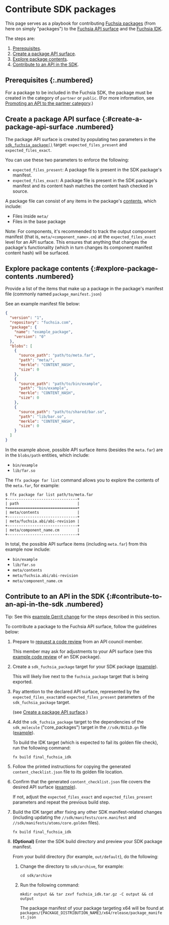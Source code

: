 # Contribute SDK packages

This page serves as a playbook for contributing [Fuchsia packages][packages]
(from here on simply "packages") to the [Fuchsia API surface][api-surface]
and the [Fuchsia IDK][idk].

The steps are:

1. [Prerequisites](#prerequisites).
1. [Create a package API surface](#create-a-package-api-surface).
1. [Explore package contents](#explore-package-contents).
1. [Contribute to an API in the SDK](#contribute-to-an-api-in-the-sdk).

## Prerequisites {:.numbered}

For a package to be included in the Fuchsia SDK, the package must be created
in the category of `partner` or `public`. (For more information, see
[Promoting an API to the partner category][promoting-api].)

## Create a package API surface {:#create-a-package-api-surface .numbered}

The package API surface is created by populating two parameters in the
[`sdk_fuchsia_package()`][sdk-fuchsia-package-gni] target: `expected_files_present`
and `expected_files_exact`.

You can use these two parameters to enforce the following:

- `expected_files_present`: A package file is present in the SDK package's
  manifest.
- `expected_files_exact`: A package file is present in the SDK package's
  manifest and its content hash matches the content hash checked in source.

A package file can consist of any items in the package's [contents][package-contents],
which include:

- Files inside `meta/`
- Files in the base package

Note: For components, it's recommended to track the output component manifest (that is,
`meta/<component_name>.cm`) at the `expected_files_exact` level for an API surface. This
ensures that anything that changes the package's functionality (which in turn changes its
component manifest content hash) will be surfaced.

## Explore package contents {:#explore-package-contents .numbered}

Provide a list of the items that make up a package in the package's manifest file
(commonly named `package_manifest.json`)

See an example manifest file below:

```json {:.devsite-disable-click-to-copy}
{
  "version": "1",
  "repository": "fuchsia.com",
  "package": {
    "name": "example_package",
    "version": "0"
  },
  "blobs": [
    {
      "source_path": "path/to/meta.far",
      "path": "meta/",
      "merkle": "CONTENT_HASH",
      "size": 0
    },
    {
      "source_path": "path/to/bin/example",
      "path": "bin/example",
      "merkle": "CONTENT_HASH",
      "size": 0
    },
    {
      "source_path": "path/to/shared/bar.so",
      "path": "lib/bar.so",
      "merkle": "CONTENT_HASH",
      "size": 0
    }
  ]
}

```

In the example above, possible API surface items (besides the `meta.far`) are in the
`blobs/path` entities, which include:

- `bin/example`
- `lib/far.so`

The `ffx package far list` command allows you to explore the contents of the `meta.far`,
for example:

```none {:.devsite-disable-click-to-copy}
$ ffx package far list path/to/meta.far
+-------------------------------+
| path                          |
+===============================+
| meta/contents                 |
+-------------------------------+
| meta/fuchsia.abi/abi-revision |
+-------------------------------+
| meta/component_name.cm        |
+-------------------------------+
```

In total, the possible API surface items (including `meta.far`) from this example now include:

- `bin/example`
- `lib/far.so`
- `meta/contents`
- `meta/fuchsia.abi/abi-revision`
- `meta/component_name.cm`

## Contribute to an API in the SDK {:#contribute-to-an-api-in-the-sdk .numbered}

Tip: See this [example Gerrit change][example-gerrit-change-01] for the steps described in
this section.

To contribute a package to the Fuchsia API surface, follow the guidelines below:


1. Prepare to [request a code review][request-a-code-review] from an API council member.

   This member may ask for adjustments to your API surface (see this
   [example code review][example-code-review] of an SDK package).

1. Create a `sdk_fuchsia_package` target for your SDK package
   ([example][example-build-gn-01]).

   This will likely live next to the `fuchsia_package` target that is being
   exported.

1. Pay attention to the declared API surface, represented by the
   `expected_files_exact`and `expected_files_present` parameters of the
   `sdk_fuchsia_package` target.

   (see [Create a package API surface](#create-a-package-api-surface).)

1. Add the `sdk_fuchsia_package` target to the dependencies of the
   `sdk_molecule` ("core_packages") target in the `//sdk/BUILD.gn` file
   ([example][example-build-gn-02]).

   To build the IDK target (which is expected to fail its golden file check),
   run the following command:

   ```posix-terminal
   fx build final_fuchsia_idk
   ```

1. Follow the printed instructions for copying the generated `content_checklist.json`
   file to its golden file location.

1. Confirm that the generated `content_checklist.json` file covers the desired
   API surface ([example][example-content-checklist]).

   If not, adjust the `expected_files_exact` and `expected_files_present` parameters
   and repeat the previous build step.

1. Build the IDK target after fixing any other SDK manifest-related changes (including updating
   the `//sdk/manifests/core.manifest` and `//sdk/manifests/atoms/core.golden` files).

   ```posix-terminal
   fx build final_fuchsia_idk
   ```

1. **(Optional)** Enter the SDK build directory and preview your SDK package manifest.

   From your build directory (for example, `out/default`), do the following:

   1. Change the directory to `sdk/archive`, for example:

      ```posix-terminal
      cd sdk/archive
      ```

   1. Run the following command:

      ```posix-terminal
      mkdir output && tar zxvf fuchsia_idk.tar.gz -C output && cd output
      ```

      The package manifest of your package targeting x64 will be found at
      `packages/{PACKAGE_DISTRIBUTION_NAME}/x64/release/package_manifest.json`

<!-- Reference links -->

[packages]: /docs/concepts/packages/package.md
[api-surface]: /docs/glossary/README.md#fuchsia-api-surface
[idk]:/docs/development/idk/README.md
[promoting-api]: /docs/contribute/sdk/README.md#promoting_an_api_to_the_partner_category
[sdk-fuchsia-package-gni]: /build/packages/sdk_fuchsia_package.gni
[package-contents]: /docs/concepts/packages/package.md#structure-of-a-package
[example-gerrit-change-01]: http://fxrev.dev/c/fuchsia/+/895023
[example-build-gn-01]: http://fxrev.dev/c/fuchsia/+/895023/39/src/lib/fuchsia-component-test/realm_builder_server/BUILD.gn
[example-build-gn-02]: https://cs.opensource.google/fuchsia/fuchsia/+/9796254028425f4d948ca5976976dabba5c40f58:src/lib/fuchsia-component-test/realm_builder_server/BUILD.gn;l=89-94?q=src%2Flib%2Ffuchsia-component-test%2Frealm_builder_server%2FBUILD.gn&ss=fuchsia
[example-content-checklist]: https://cs.opensource.google/fuchsia/fuchsia/+/9796254028425f4d948ca5976976dabba5c40f58:sdk/packages/realm_builder_server/release/content_checklist.api
[request-a-code-review]: /docs/development/source_code/contribute_changes.md#request-a-code-review
[example-code-review]: http://fxrev.dev/c/fuchsia/+/895023

